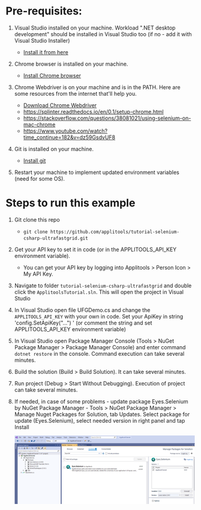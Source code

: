 # Pre-requisites:

1. Visual Studio installed on your machine. Workload ".NET desktop development" should be installed in Visual Studio too (if no - add it with Visual Studio Installer)
   * [Install it from here](https://visualstudio.microsoft.com/downloads/)
2. Chrome browser is installed on your machine.
   
   * [Install Chrome browser](https://support.google.com/chrome/answer/95346?co=GENIE.Platform%3DDesktop&hl=en&oco=0)
3. Chrome Webdriver is on your machine and is in the PATH. Here are some resources from the internet that'll help you.
   * [Download Chrome Webdriver](https://chromedriver.chromium.org/downloads)
   * https://splinter.readthedocs.io/en/0.1/setup-chrome.html
   * https://stackoverflow.com/questions/38081021/using-selenium-on-mac-chrome
   * https://www.youtube.com/watch?time_continue=182&v=dz59GsdvUF8
4. Git is installed on your machine. 

   * [Install git](https://www.atlassian.com/git/tutorials/install-git)
5. Restart your machine to implement updated  environment variables (need for some OS).

# Steps to run this example

1. Git clone this repo
   
    * `git clone https://github.com/applitools/tutorial-selenium-csharp-ultrafastgrid.git`
    
2. Get your API key to set it in code (or in the APPLITOOLS_API_KEY environment variable).

    * You can get your API key by logging into Applitools > Person Icon > My API Key.

4. Navigate to folder `tutorial-selenium-csharp-ultrafastgrid` and double click the `ApplitoolsTutorial.sln`. This will open the project in Visual Studio

5. In Visual Studio open file UFGDemo.cs and change the `APPLITOOLS_API_KEY` with your own in code.
   Set your ApiKey in string 'config.SetApiKey("...") ' (or comment the string and set APPLITOOLS_API_KEY environment variable)
   
6. In Visual Studio open Package Manager Console (Tools > NuGet Package Manager > Package Manager Console) and enter command `dotnet restore` in the console. Command execution can take several minutes.

6. Build the solution (Build > Build Solution). It can take several minutes.

7. Run project (Debug > Start Without Debugging). Execution of project can take several minutes.

8. If needed, in case of some problems - update package Eyes.Selenium by NuGet Package Manager -  Tools > NuGet Package Manager > Manage Nuget Packages for Solution, tab Updates. Select package for update (Eyes.Selenium), select needed version in right panel and tap Install

    ![](NuGet.png)